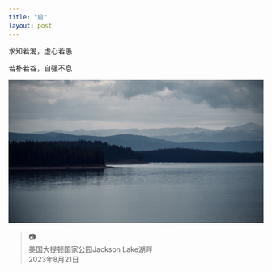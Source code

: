 ```yaml
---
title: "启"
layout: post
---
```


求知若渴，虚心若愚

若朴若谷，自强不息   

![Lake View](/assets/images/img_01_LakeView.jpeg)   

<!--more-->

> 📷   
> 美国大提顿国家公园Jackson Lake湖畔   
> 2023年8月21日  